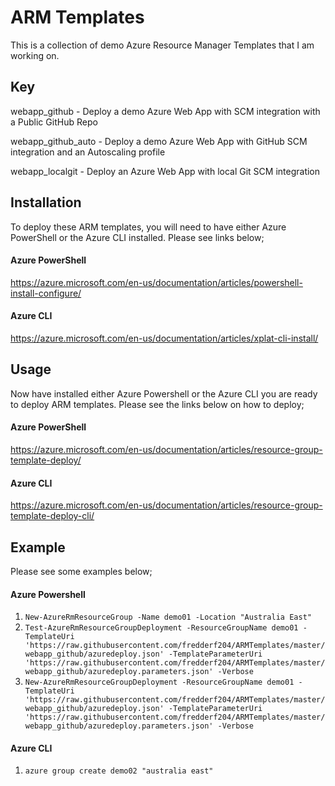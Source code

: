 # ARM Templates
This is a collection of demo Azure Resource Manager Templates that I am working on.

## Key
webapp_github - Deploy a demo Azure Web App with SCM integration with a Public GitHub Repo

webapp_github_auto - Deploy a demo Azure Web App with GitHub SCM integration and an Autoscaling profile

webapp_localgit - Deploy an Azure Web App with local Git SCM integration  

## Installation
To deploy these ARM templates, you will need to have either Azure PowerShell or the Azure CLI installed. Please see links below;

#### Azure PowerShell 
https://azure.microsoft.com/en-us/documentation/articles/powershell-install-configure/

#### Azure CLI
https://azure.microsoft.com/en-us/documentation/articles/xplat-cli-install/

## Usage
Now have installed either Azure Powershell or the Azure CLI you are ready to deploy ARM templates. Please see the links below on how to deploy;

#### Azure PowerShell
https://azure.microsoft.com/en-us/documentation/articles/resource-group-template-deploy/

#### Azure CLI
https://azure.microsoft.com/en-us/documentation/articles/resource-group-template-deploy-cli/

## Example
Please see some examples below;

#### Azure Powershell
1. `New-AzureRmResourceGroup -Name demo01 -Location "Australia East"`
2. `Test-AzureRmResourceGroupDeployment -ResourceGroupName demo01 -TemplateUri 'https://raw.githubusercontent.com/fredderf204/ARMTemplates/master/webapp_github/azuredeploy.json' -TemplateParameterUri 'https://raw.githubusercontent.com/fredderf204/ARMTemplates/master/webapp_github/azuredeploy.parameters.json' -Verbose`
3. `New-AzureRmResourceGroupDeployment -ResourceGroupName demo01 -TemplateUri 'https://raw.githubusercontent.com/fredderf204/ARMTemplates/master/webapp_github/azuredeploy.json' -TemplateParameterUri 'https://raw.githubusercontent.com/fredderf204/ARMTemplates/master/webapp_github/azuredeploy.parameters.json' -Verbose`

#### Azure CLI
1. `azure group create demo02 "australia east"`


